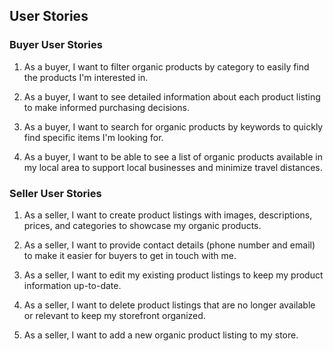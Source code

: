 ## User Stories

### Buyer User Stories

1. As a buyer, I want to filter organic products by category to easily find the products I'm interested in.

2. As a buyer, I want to see detailed information about each product listing to make informed purchasing decisions.

3. As a buyer, I want to search for organic products by keywords to quickly find specific items I'm looking for.

4. As a buyer, I want to be able to see a list of organic products available in my local area to support local businesses and minimize travel distances.

### Seller User Stories

1. As a seller, I want to create product listings with images, descriptions, prices, and categories to showcase my organic products.

2. As a seller, I want to provide contact details (phone number and email) to make it easier for buyers to get in touch with me.

3. As a seller, I want to edit my existing product listings to keep my product information up-to-date.

4. As a seller, I want to delete product listings that are no longer available or relevant to keep my storefront organized.

5. As a seller, I want to add a new organic product listing to my store.

